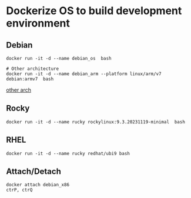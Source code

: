# Dockerize OS to build development environment

## Debian
```
docker run -it -d --name debian_os  bash

# Other architecture
docker run -it -d --name debian_arm --platform linux/arm/v7 debian:armv7  bash
```
[other arch](https://github.com/esmaeelE/embedded/blob/main/docker.md)

## Rocky

```
docker run -it -d --name rucky rockylinux:9.3.20231119-minimal  bash
```

## RHEL

```
docker run -it -d --name rucky redhat/ubi9 bash
```

## Attach/Detach
```
docker attach debian_x86
ctrP, ctrQ
```

